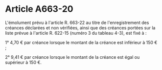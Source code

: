 # Article A663-20

L'émolument prévu à l'article R. 663-22 au titre de l'enregistrement des créances déclarées et non vérifiées, ainsi que des créances portées sur la liste prévue à l'article R. 622-15 (numéro 3 du tableau 4-3), est fixé à :

1° 4,70 € par créance lorsque le montant de la créance est inférieur à 150 € ;

2° 9,41 € par créance lorsque le montant de la créance est égal ou supérieur à 150 €.

